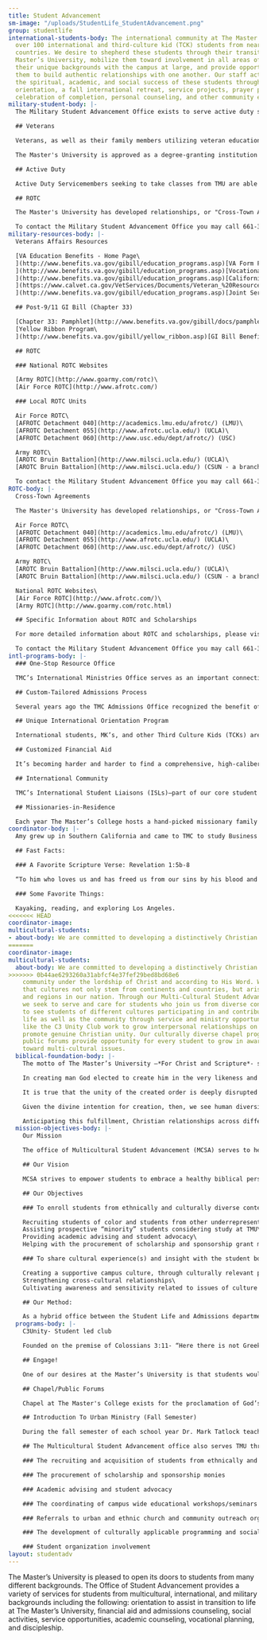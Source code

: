 ```yaml
---
title: Student Advancement
sm-image: "/uploads/StudentLife_StudentAdvancement.png"
group: studentlife
international-students-body: The international community at The Master’s College includes
  over 100 international and third-culture kid (TCK) students from nearly 40 different
  countries. We desire to shepherd these students through their transition to The
  Master’s University, mobilize them toward involvement in all areas of campus, share
  their unique backgrounds with the campus at large, and provide opportunities for
  them to build authentic relationships with one another. Our staff actively promotes
  the spiritual, academic, and social success of these students through a pre-WOW
  orientation, a fall international retreat, service projects, prayer partners, a
  celebration of completion, personal counseling, and other community events.
military-student-body: |-
  The Military Student Advancement Office exists to serve active duty servicemembers, veterans, dependents, and ROTC students who are studying at The Master's University. Our office is staffed by veterans who support our military students by promoting community, Christian fellowship, and by offering encouragement as they transition into student life. Furthermore, we seek to provide opportunities for involvement in all areas of the campus through special events and forums. Our staff is also available to assist students in answering any questions regarding their military educational benefits.

  ## Veterans

  Veterans, as well as their family members utilizing veteran educational benefits, are encouraged to consider The Master's University as their school of choice. The Master's University was recently ranked [No. 20 in Best Colleges for Veterans in the Regional Universities West](http://archive.signalscv.com/archives/156660/).

  The Master's University is approved as a degree-granting institution for the attendance of veterans under Title 38 of the United States Code. This primarily includes the Montgomery GI Bill and Post-9/11 GI Bill, as well as provisions for transfer of entitlement of benefits to spouses or children. The Post 9/11 GI bill applies towards tuition and fees, provides an annual book stipend, as well as a monthly housing allowance. In addition, TMU participates in the Yellow Ribbon Program under the Post-9/11 GI Bill. TMU will contribute up to $10,000 towards tuition per year resulting in 100% coverage of tuition costs.

  ## Active Duty

  Active Duty Servicemembers seeking to take classes from TMU are able to utilize Tuition Assistance (TA) towards our online classes. Currently TMU accepts TA from the Air Force and Army.

  ## ROTC

  The Master's University has developed relationships, or "Cross-Town Agreements," with ROTC detachments at other nearby major state universities. These agreements allow students to attend The Master's University full-time while participating in ROTC at another local school. TMU students participating in ROTC may qualify for competitive scholarships covering up to full tuition. For a list of our affiliated schools and more information about ROTC, please click [here](http://www.masters.edu/student-life/student-advancement/military-students/rotc/).

  To contact the Military Student Advancement Office you may call 661-362-2814, or send an e-mail to [military@masters.edu](mailto: military@masters.edu).
military-resources-body: |-
  Veterans Affairs Resources

  [VA Education Benefits - Home Page\
  ](http://www.benefits.va.gov/gibill/education_programs.asp)[VA Form Finder](http://www.va.gov/vaforms/)[\
  ](http://www.benefits.va.gov/gibill/education_programs.asp)[Vocational Rehabilitation and Employment (VR&E) - Home Page](http://www.benefits.va.gov/vocrehab/index.asp)[\
  ](http://www.benefits.va.gov/gibill/education_programs.asp)[California Veteran's Resource Book (2016)\
  ](https://www.calvet.ca.gov/VetServices/Documents/Veteran_%20Resource_%20Book_2016.pdf)[eBenefits - Home Page](https://www.ebenefits.va.gov/ebenefits/homepage)[\
  ](http://www.benefits.va.gov/gibill/education_programs.asp)[Joint Services Transcript (JST)](https://jst.doded.mil/smart/signIn.do)

  ## Post-9/11 GI Bill (Chapter 33)

  [Chapter 33: Pamphlet](http://www.benefits.va.gov/gibill/docs/pamphlets/ch33_pamphlet.pdf)\
  [Yellow Ribbon Program\
  ](http://www.benefits.va.gov/gibill/yellow_ribbon.asp)[GI Bill Benefits Calculator](https://www.vets.gov/gi-bill-comparison-tool)

  ## ROTC

  ### National ROTC Websites

  [Army ROTC](http://www.goarmy.com/rotc)\
  [Air Force ROTC](http://www.afrotc.com/)

  ### Local ROTC Units

  Air Force ROTC\
  [AFROTC Detachment 040](http://academics.lmu.edu/afrotc/) (LMU)\
  [AFROTC Detachment 055](http://www.afrotc.ucla.edu/) (UCLA)\
  [AFROTC Detachment 060](http://www.usc.edu/dept/afrotc/) (USC)

  Army ROTC\
  [AROTC Bruin Battalion](http://www.milsci.ucla.edu/) (UCLA)\
  [AROTC Bruin Battalion](http://www.milsci.ucla.edu/) (CSUN - a branch of UCLA)

  To contact the Military Student Advancement Office you may call 661-362-2814, or send an e-mail to [military@masters.edu](mailto: military@masters.edu).
ROTC-body: |-
  Cross-Town Agreements

  The Master's University has developed relationships, or "Cross-Town Agreements" with other major state universities. These agreements are designed to give students the opportunity to join ROTC while studying full-time at The Master's University. Below is a list of ROTC units that TMU has agreements with:

  Air Force ROTC\
  [AFROTC Detachment 040](http://academics.lmu.edu/afrotc/) (LMU)\
  [AFROTC Detachment 055](http://www.afrotc.ucla.edu/) (UCLA)\
  [AFROTC Detachment 060](http://www.usc.edu/dept/afrotc/) (USC)

  Army ROTC\
  [AROTC Bruin Battalion](http://www.milsci.ucla.edu/) (UCLA)\
  [AROTC Bruin Battalion](http://www.milsci.ucla.edu/) (CSUN - a branch of UCLA)

  National ROTC Websites\
  [Air Force ROTC](http://www.afrotc.com/)\
  [Army ROTC](http://www.goarmy.com/rotc.html)

  ## Specific Information about ROTC and Scholarships

  For more detailed information about ROTC and scholarships, please visit our [Frequently Asked Questions](http://www.masters.edu/student-life/student-advancement/military-students/frequently-asked-questions/) and scroll down to the bottom of the page.

  To contact the Military Student Advancement Office you may call 661-362-2814, or send an e-mail to [military@masters.edu](mailto: military@masters.edu).
intl-programs-body: |-
  ### One-Stop Resource Office

  TMC’s International Ministries Office serves as an important connection point for international students and TCKs, starting at the application stage and continuing through to graduation and beyond. Experienced staff come alongside professors and residence life staff help meet the unique needs of students coming from a variety of cross-cultural backgrounds.

  ## Custom-Tailored Admissions Process

  Several years ago the TMC Admissions Office recognized the benefit of having an admissions counselor specifically dedicated to international students and other TCKs. The [international admissions staff](http://www.masters.edu/undergrad/international/staff.aspx "International Admissions Staff") work with applicants and their families to ensure a smooth application process marked by open and consistent communication, whether a student is applying from Tokyo or Tulsa.

  ## Unique International Orientation Program

  International students, MK’s, and other Third Culture Kids (TCKs) are invited to participate in a strategic orientation program called “Passport to Master’s.” This two-day program takes place prior to the traditional [Week of Welcome](http://www.masters.edu/student-life/campus-ministries/wow-week.aspx "Week of Welcome") (a week-long orientation for all new students). By arriving early, students have the opportunity to discuss specific cultural issues, become acquainted with The Master’s College (TMC) campus, and meet other students from around the globe. Passport to Master’s involves various seminars and activities, and culminates with a special dinner reception for the new students and their family members.

  ## Customized Financial Aid

  It’s becoming harder and harder to find a comprehensive, high-caliber education founded upon a biblical worldview. In light of this, a quality education from The Master’s College has become more valuable than ever. It’s something worth investing in. International students and TCKs have proven to be an asset to the TMC campus and successful representatives of the college in their future endeavors. Consequently, The Master’s College has made a strong commitment to partner with these students and their families in funding this important investment. While TMC cannot provide a full scholarship to students, significant discounts may be obtained. Detailed information about scholarships and grants for international students can be found [here](http://www.masters.edu/undergrad/international/aid.aspx "International Financial Aid").

  ## International Community

  TMC’s International Student Liaisons (ISLs)—part of our core student [Servant Leadership Staff](http://www.masters.edu/student-life/campus-ministries/servant-leadership-staff.aspx "Servant Leadership Staff")—help foster a vibrant community of international students and TCKs on campus. Through regular events and an annual retreat, international students and TCKs find opportunities to connect with each other and develop life-long friendships. Simultaneously, our ISLs help mobilize students to get involved in all areas of campus life: music, sports, leadership, outreach, etc…. The Master’s College does not believe in fostering international student or MK *cliques*—our approach is one of integration and support. In light of this, TMC has intentionally shifted away from offering segregated programs or housing for international students and TCKs.

  ## Missionaries-in-Residence

  Each year The Master’s College hosts a hand-picked missionary family (on furlough) living on campus (this could be you!). Their home—kitchen, fireplace, and all—is available to students who want to stop by. TMC’s [Missionaries-in-Residence](http://www.masters.edu/student-life/global-outreach/missionary-in-residence.aspx "Missionaries in Residence") become a great asset not only to students currently pursuing global missions, but to international students and TCKs who just want to share their own experiences with someone, or seek a bit of extra advice.
coordinator-body: |-
  Amy grew up in Southern California and came to TMC to study Business Administration and Management. As a student at Master’s, she was privileged to co-lead Global Outreach teams to Montgomery, Alabama; Albania; and Kosovo. In the future, Amy would like to study for a Master’s in Business Administration, then use business as mission by working overseas or in the inner city.

  ## Fast Facts:

  ### A Favorite Scripture Verse: Revelation 1:5b-8

  “To him who loves us and has freed us from our sins by his blood and made us a kingdom, priests to his God and Father, to him be glory and dominion forever and ever. Amen. Behold, he is coming witht he clouds, and every eye will see him, even those who pierced him, and all tribes of the earth will wail on account of him. Even so. Amen. 'I am the Alpha and the Omega,' says the Lord God, 'who is and who was and who is to come, the Almighty.'"

  ### Some Favorite Things:

  Kayaking, reading, and exploring Los Angeles.
<<<<<<< HEAD
coordinator-image:
multicultural-students:
- about-body: We are committed to developing a distinctively Christian multi-cultural
=======
coordinator-image: 
multicultural-students:
  about-body: We are committed to developing a distinctively Christian multi-cultural
>>>>>>> 0b44ae6293260a31abfcf4e37fef29bed8bd68e6
    community under the lordship of Christ and according to His Word. We recognize
    that cultures not only stem from continents and countries, but arise within cities
    and regions in our nation. Through our Multi-Cultural Student Advancement Office,
    we seek to serve and care for students who join us from diverse contexts. We desire
    to see students of different cultures participating in and contributing to campus
    life as well as the community through service and ministry opportunities. Clubs
    like the C3 Unity Club work to grow interpersonal relationships on campus and
    promote genuine Christian unity. Our culturally diverse chapel program and on-campus
    public forums provide opportunity for every student to grow in awareness and compassion
    toward multi-cultural issues.
  biblical-foundation-body: |-
    The motto of The Master’s University –*For Christ and Scripture*- signifies our commitment to the reality of the universal lordship of Jesus Christ and the sufficiency of His Word. We are bound to this reality because of our anchoring in the Scriptures, which present Christ as Lord over all creation.[\[1\]](http://www.masters.edu/student-life/student-advancement/multicultural-students/biblical-foundation/#_ftn1) This confession of Christ’s preeminence gives TMU commanding reasons to welcome, affirm and celebrate diversities of gender, ethnicity, socioeconomic status, and culture in its population and programs.

    In creating man God elected to create him in the very likeness and image of Himself.[\[2\]](http://www.masters.edu/student-life/student-advancement/multicultural-students/biblical-foundation/#_ftn2) The Bible clearly points that all humans are made in the image of God. The image of God (*imago dei*) designates mankind as the image bearers of God, carrying the same attributes with their Creator.[\[3\]](http://www.masters.edu/student-life/student-advancement/multicultural-students/biblical-foundation/#_ftn3) This stems to every person from every tribe, tongue, and ethnicity that exists, since God made from one man every nation of mankind to live on all the face of the earth.[\[4\]](http://www.masters.edu/student-life/student-advancement/multicultural-students/biblical-foundation/#_ftn4) Understanding this then it is to be resolved that every human being possesses an inherent dignity, meaning, and worth –he or she being made in the *imago dei.*

    It is true that the unity of the created order is deeply disrupted by sin. Men and women, families, tribes, ethnicities, and nations have been set against one another, with differences among people often serving as a pretext for personal and systematic injustice.[\[5\]](http://www.masters.edu/student-life/student-advancement/multicultural-students/biblical-foundation/#_ftn5) Yet God has responded to the sin of prejudice and partiality not by abandoning His world, but by providing for its redemption[\[6\]](http://www.masters.edu/student-life/student-advancement/multicultural-students/biblical-foundation/#_ftn6) and reconciliation.[\[7\]](http://www.masters.edu/student-life/student-advancement/multicultural-students/biblical-foundation/#_ftn7) In consequence, a core value of the Christian church is unity. Jesus prayed that his followers might have complete unity so that the world might believe and know that he was sent by the Father.[\[8\]](http://www.masters.edu/student-life/student-advancement/multicultural-students/biblical-foundation/#_ftn8) God’s people are called to repent of sin, grow in grace, acknowledge and submit to truth, seek justice, show mercy, practice forgiveness, and go and make disciples of *all nations* [\[9\]](http://www.masters.edu/student-life/student-advancement/multicultural-students/biblical-foundation/#_ftn9)–all because of Christ’s atoning work by which, we’ve been *united* together in Him, and the power of sin has been broken.

    Given the divine intention for creation, then, we see human diversity as a feature of life worth savoring; a featured designed and embraced by God. The unity of the kingdom, attained and emulated on earth by Christian fellowship,[\[10\]](http://www.masters.edu/student-life/student-advancement/multicultural-students/biblical-foundation/#_ftn10) gladly acknowledges the variety of personal backgrounds, histories, and contexts out of which love, thanksgiving, and worship are rendered to God. The vision of heaven presented by the Apostle John in the book of Revelation is that of a diverse group of believers from every tribe, language, people and nation, who find their unity, not in similar cultural customs or linguistic patterns, but rather in their worship of the one and only King of kings and Lord of lords, the Lamb upon the throne, Jesus. [\[11\]](http://www.masters.edu/student-life/student-advancement/multicultural-students/biblical-foundation/#_ftn11)

    Anticipating this fulfillment, Christian relationships across differences are to be unbiased and impartial rather than repressive, joyful and loving rather than dismissive. Individuals must not be stigmatized for being different; rather within the church, diversity is a glorious property of the whole. *“We”* are a diverse body of many members, from various languages, cultures and continents, which have been *united together* in Christ eternally is the sentiment shared by all true Christians. This is only achievable through the gospel which gives us new eyes to see from the vantage point(s) of creation/redemption, to our future hope and glory.[\[12\]](http://www.masters.edu/student-life/student-advancement/multicultural-students/biblical-foundation/#_ftn12)
  mission-objectives-body: |-
    Our Mission

    The office of Multicultural Student Advancement (MCSA) serves to help develop and maintain a distinctively Christian, diverse community at the Master’s College (TMU). We desire to see students, from different cultures and from various contexts, participating in and contributing to the overall educational experience of campus life at TMU.

    ## Our Vision

    MCSA strives to empower students to embrace a healthy biblical perspective of diversity, and achieve cultural competency, while motivating and teaching them to model love and unity that values the contributions of all people. This is achieved through the offering of programs and events that are affirming and supportive of the diverse ethnic and cultural realities of our world.

    ## Our Objectives

    ### To enroll students from ethnically and culturally diverse contexts:

    Recruiting students of color and students from other underrepresented groups\
    Assisting prospective “minority” students considering study at TMU\
    Providing academic advising and student advocacy\
    Helping with the procurement of scholarship and sponsorship grant monies

    ### To share cultural experience(s) and insight with the student body that will assist in:

    Creating a supportive campus culture, through culturally relevant programs and events\
    Strengthening cross-cultural relationships\
    Cultivating awareness and sensitivity related to issues of culture and ethnicity

    ## Our Method:

    As a hybrid office between the Student Life and Admissions departments, MCSA specializes in both the recruitment and retention of students from among the diverse cultural contexts within the United States. Focusing on urban centers and the inner city, we seek to establish relationships with churches and leaders in these communities that will assist us in identifying “mission-match” recruits for TMU, while developing culturally applicable programming and social support for the underrepresented student population of our school.
  programs-body: |-
    C3Unity- Student led club

    Founded on the premise of Colossians 3:11- “Here there is not Greek and Jew, circumcised and uncircumcised, barbarian, Scythian, slave, free; but Christ is all, and in all”, C3Unity works to grow interpersonal relationships on campus and promote genuine Christian unity among the students of TMU. The club gives students an opportunity to interact and network with others from diverse contexts as well as to learn how they can live as effective Christian witnesses in a multicultural environment on the campus of TMU and around the world. Throughout the year C3Unity organizes events, field trips, forums, and workshops alongside the Student Life Staff, Associate Academic Dean, and Faculty. Be a part of [C3Unity - Join the Facebook Group](https://www.facebook.com/groups/220366394683071/ "C3Unity on Facebook")

    ## Engage!

    One of our desires at the Master’s University is that students would graduate with a deep commitment and affection for the local church. One of the ways that we stroke the fire of their hearts to that end is Engage! This fall outreach event is a ministry exposure designed to inspire and mobilize our students to serve with local churches. We cancel classes and break up into small teams to work with churches in: evangelism, children’s and youth outreach, college outreach, ethnic outreach, manual labor projects, sports outreach, music ministry, women’s ministry, ministry to the deaf and blind, and ministry to the elderly. [More about Engage! here...](http://www.masters.edu/student-life/student-advancement/multicultural-students/programs/engage/ "Fall Outreach Week")

    ## Chapel/Public Forums

    Chapel at The Master's College exists for the proclamation of God’s Word to our campus community. Our culturally diverse chapel program throughout the year provides an opportunity for every student to grow in awareness and compassion toward multicultural issues. There are also on-campus public forums which serve to help students express the joys, concerns, struggles and triumphs that they see and experience. The goal is conscious cultivation of the Christian virtues of humility, discernment, courage, justice and love on our campus. [See Thabiti Anyabwile preach on "Ethnicity & the Mission of God" at the 2012 Truth & Life Conerence.](http://www.youtube.com/watch?v=4G4IYjxmKZc&list=PL6B5491A55AED1001&index=5&feature=plpp_video "Video on YouTube")

    ## Introduction To Urban Ministry (Fall Semester)

    During the fall semester of each school year Dr. Mark Tatlock teaches ‘Introduction to Urban Ministry,’ a class offered as part of fulfillment of cross cultural units in the traditional undergrad program. Intro to Urban Ministry is designed to expose students to the dynamics of inner city ministry by personally investigating how principles of missions are implemented in urban churches and ministries within the greater Los Angeles. The office of Multicultural Student Advancement assists Dr. Tatlock with instruction and weekly field trips to Urban Ministry sites throughout Los Angeles County.

    ## The Multicultural Student Advancement office also serves TMU through:

    ### The recruiting and acquisition of students from ethnically and culturally diverse contexts

    ### The procurement of scholarship and sponsorship monies

    ### Academic advising and student advocacy

    ### The coordinating of campus wide educational workshops/seminars

    ### Referrals to urban and ethnic church and community outreach organizations

    ### The development of culturally applicable programming and social support of underrepresented students

    ### Student organization involvement
layout: studentadv
---
```


The Master’s University is pleased to open its doors to students from many different backgrounds. The Office of Student Advancement provides a variety of services for students from multicultural, international, and military backgrounds including the following: orientation to assist in transition to life at The Master’s University, financial aid and admissions counseling, social activities, service opportunities, academic counseling, vocational planning, and discipleship.
